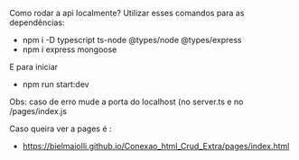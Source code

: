 Como rodar a api localmente?
Utilizar esses comandos para as dependências:
- npm i -D typescript ts-node @types/node @types/express
- npm i express mongoose

E para iniciar
- npm run start:dev

Obs: caso de erro mude a porta do localhost (no server.ts e no /pages/index.js

Caso queira ver a pages é : 
- https://bielmaiolli.github.io/Conexao_html_Crud_Extra/pages/index.html
